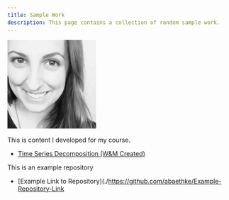 ```yaml
---
title: Sample Work
description: This page contains a collection of random sample work.
---
```

![My Picture](Amanda.jpg)


This is content I developed for my course.

- [Time Series Decomposition (W&M Created)](./TimeSeries/index.md)

This is an example repository
- [Example Link to Repository](./https://github.com/abaethke/Example-Repository-Link

